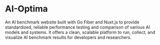# AI-Optima
An AI benchmark website built with Go Fiber and Nuxt.js to provide standardized, reliable performance testing and comparison of various AI models and systems. It offers a clean, scalable platform to run, collect, and visualize AI benchmark results for developers and researchers.
